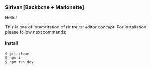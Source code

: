 ### SirIvan [Backbone + Marionette]
Hello!

This is one of interpritation of sir trevor editor concept.
For installation please follow next commands:

#### Install
```
$ git clone 
$ npm i
$ npm run dev

```
